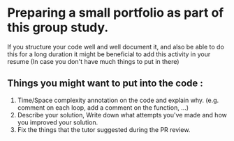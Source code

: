 # Preparing a small portfolio as part of this group study.

If you structure your code well and well document it, and also be able 
to do this for a long duration it might be beneficial to add this activity
in your resume (In case you don't have much things to put in there)
 

## Things you might want to put into the code : 

1. Time/Space complexity annotation on the code and explain why. (e.g. comment on each loop, add a comment on the function, ...)
2. Describe your solution, Write down what attempts you've made and how you improved your solution.
3. Fix the things that the tutor suggested during the PR review.
